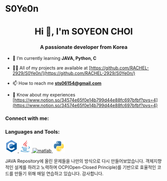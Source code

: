 # S0Ye0n
<h1 align="center">Hi 👋, I'm SOYEON CHOI</h1>
<h3 align="center">A passionate developer from Korea</h3>

- 🌱 I’m currently learning **JAVA, Python, C**

- 👨‍💻 All of my projects are available at [https://github.com/RACHEL-2929/S0Ye0n/](https://github.com/RACHEL-2929/S0Ye0n/)

- 📫 How to reach me **sts06154@gmail.com**

- 📄 Know about my experiences [https://www.notion.so/34574e65f0e14b799d44e88fc697bfbf?pvs=4](https://www.notion.so/34574e65f0e14b799d44e88fc697bfbf?pvs=4)

<h3 align="left">Connect with me:</h3>
<p align="left">
</p>

<h3 align="left">Languages and Tools:</h3>
<p align="left"> <a href="https://www.cprogramming.com/" target="_blank" rel="noreferrer"> <img src="https://raw.githubusercontent.com/devicons/devicon/master/icons/c/c-original.svg" alt="c" width="40" height="40"/> </a> <a href="https://www.java.com" target="_blank" rel="noreferrer"> <img src="https://raw.githubusercontent.com/devicons/devicon/master/icons/java/java-original.svg" alt="java" width="40" height="40"/> </a> <a href="https://www.mathworks.com/" target="_blank" rel="noreferrer"> <img src="https://upload.wikimedia.org/wikipedia/commons/2/21/Matlab_Logo.png" alt="matlab" width="40" height="40"/> </a> <a href="https://www.python.org" target="_blank" rel="noreferrer"> <img src="https://raw.githubusercontent.com/devicons/devicon/master/icons/python/python-original.svg" alt="python" width="40" height="40"/> </a> </p>

JAVA Repository에 올린 문제들을 나만의 방식으로 다시 만들어보았습니다.
객체지향적인 설계를 하려고 노력하며 OCP(Open-Closed Principle)를 기반으로 효율적인 코드를 만들기 위해 매일 연습하고 있습니다.
감사합니다.
